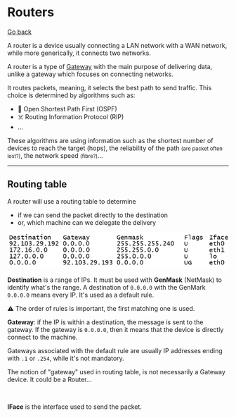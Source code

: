 # Routers

[Go back](../index.md#networking-devices)

<div class="row row-cols-md-2"><div>

A router is a device usually connecting a LAN network with a WAN network, while more generically, it connects two networks. 

A router is a type of [Gateway](gateway.md) with the main purpose of delivering data, unlike a gateway which focuses on connecting networks.
</div><div>

It routes packets, meaning, it selects the best path to send traffic. This choice is determined by algorithms such as:

* 💨 Open Shortest Path First (OSPF)
* ☠️ Routing Information Protocol (RIP)
* ...

These algorithms are using information such as the shortest number of devices to reach the target (hops), the reliability of the path <small>(are packet often lost?)</small>, the network speed <small>(fibre?)</small>...
</div></div>

<hr class="sl">

## Routing table

<div class="row row-cols-md-2"><div>

A router will use a routing table to determine

* if we can send the packet directly to the destination
* or, which machine can we delegate the delivery

![Routing table](../_images/routing_table.png)

**Destination** is a range of IPs. It must be used with **GenMask** (NetMask) to identify what's the range. A destination of `0.0.0.0` with the GenMark `0.0.0.0` means every IP. It's used as a default rule.

⚠️️ The order of rules is important, the first matching one is used.
</div><div>

**Gateway**: if the IP is within a destination, the message is sent to the gateway. If the gateway is `0.0.0.0`, then it means that the device is directly connect to the machine.

Gateways associated with the default rule are usually IP addresses ending with `.1` or `.254`, while it's not mandatory.

The notion of "gateway" used in routing table, is not necessarily a Gateway device. It could be a Router...

<br>

**IFace** is the interface used to send the packet.
</div></div>